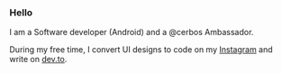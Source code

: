 ### Hello
I am a Software developer (Android) and a @cerbos Ambassador.

During my free time, I convert UI designs to code on my [Instagram](https://www.instagram.com/tcreates_llc/) and write on [dev.to](https://dev.to/agusioma).

<!--
**Agusioma/Agusioma** is a ✨ _special_ ✨ repository because its `README.md` (this file) appears on your GitHub profile.

Here are some ideas to get you started:

- 🔭 I’m currently working on ...
- 🌱 I’m currently learning ...
- 👯 I’m looking to collaborate on ...
- 🤔 I’m looking for help with ...
- 💬 Ask me about ...
- 📫 How to reach me: ...
- 😄 Pronouns: ...
- ⚡ Fun fact: ...
-->
